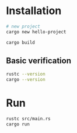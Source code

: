 # Installation 

```bash
# new project 
cargo new hello-project

cargo build
```

## Basic verification 

```bash
rustc --version
cargo --version
```


# Run 

```bash
rustc src/main.rs
cargo run 
```